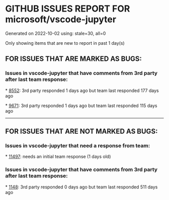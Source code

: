 
# GITHUB ISSUES REPORT FOR microsoft/vscode-jupyter


Generated on 2022-10-02 using: stale=30, all=0


Only showing items that are new to report in past 1 day(s)


## FOR ISSUES THAT ARE MARKED AS BUGS:


### Issues in vscode-jupyter that have comments from 3rd party after last team response:


\* [8552](https://github.com/microsoft/vscode-jupyter/issues/8552 "Add support for ipywidgets 8"): 3rd party responded 1 days ago but team last responded 177 days ago

\* [9671](https://github.com/microsoft/vscode-jupyter/issues/9671 "KeyboardInterrupt interrupts my code on its own"): 3rd party responded 1 days ago but team last responded 115 days ago

---

## FOR ISSUES THAT ARE NOT MARKED AS BUGS:


### Issues in vscode-jupyter that need a response from team:


\* [11497](https://github.com/microsoft/vscode-jupyter/issues/11497 "reconsider adding an option to control the font size of tensorboard interface"): needs an initial team response (1 days old)

### Issues in vscode-jupyter that have comments from 3rd party after last team response:


\* [1148](https://github.com/microsoft/vscode-jupyter/issues/1148 "Spyder-Like variable explorer"): 3rd party responded 0 days ago but team last responded 511 days ago
